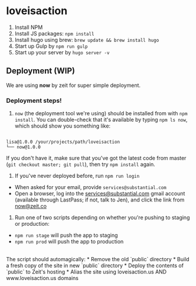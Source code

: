 # loveisaction

1. Install NPM
2. Install JS packages: `npm install`
3. Install hugo using brew: ```brew update && brew install hugo```
4. Start up Gulp by `npm run gulp`
5. Start up your server by `hugo server -v`

## Deployment (WIP)

We are using **now** by zeit for super simple deployment. 

### Deployment steps!

1. `now` (the deployment tool we're using) should be installed from with `npm install`. You can double-check that it's available by typing `npm ls now`, which should show you something like:
  ```
  
  lisa@1.0.0 /your/projects/path/loveisaction
  └── now@1.0.0
  
  ```
  If you don't have it, make sure that you've got the latest code from master (`git checkout master; git pull`), then try `npm install` again.
1. If you've never deployed before, run `npm run login`
  * When asked for your email, provide `services@substantial.com`
  * Open a browser, log into the services@substantial.com gmail account (available through LastPass; if not, talk to Jen), and click the link from now@zeit.co
1. Run one of two scripts depending on whether you're pushing to staging or production:
  * `npm run stage` will push the app to staging
  * `npm run prod` will push the app to production

<br>
The script should automagically:
  * Remove the old `public` directory
  * Build a fresh copy of the site in new `public` directory
  * Deploy the contents of `public` to Zeit's hosting
  * Alias the site using loveisaction.us AND www.loveisaction.us domains
